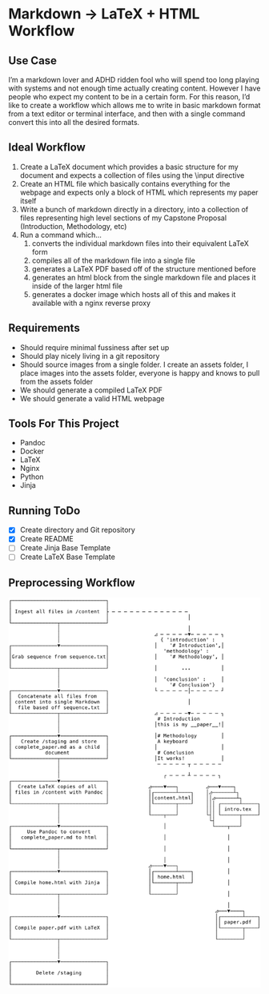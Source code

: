 # Markdown → LaTeX + HTML Workflow

## Use Case

I’m a markdown lover and ADHD ridden fool who will spend too long playing with systems and not enough time actually creating content. However I have people who expect my content to be in a certain form. For this reason, I’d like to create a workflow which allows me to write in basic markdown format from a text editor or terminal interface, and then with a single command convert this into all the desired formats.

## Ideal Workflow

1. Create a LaTeX document which provides a basic structure for my document and expects a collection of files using the \input directive
2. Create an HTML file which basically contains everything for the webpage and expects only a block of HTML which represents my paper itself
3. Write a bunch of markdown directly in a directory, into a collection of files representing high level sections of my Capstone Proposal (Introduction, Methodology, etc)
4. Run a command which…
   1. converts the individual markdown files into their equivalent LaTeX form
   2. compiles all of the markdown file into a single file
   3. generates a LaTeX PDF based off of the structure mentioned before
   4. generates an html block from the single markdown file and places it inside of the larger html file
   5. generates a docker image which hosts all of this and makes it available with a nginx reverse proxy

## Requirements

- Should require minimal fussiness after set up
- Should play nicely living in a git repository
- Should source images from a single folder. I create an assets folder, I place images into the assets folder, everyone is happy and knows to pull from the assets folder
- We should generate a compiled LaTeX PDF
- We should generate a valid HTML webpage

## Tools For This Project

- Pandoc
- Docker
- LaTeX
- Nginx
- Python
- Jinja

## Running ToDo

- [x] Create directory and Git repository
- [x] Create README
- [ ] Create Jinja Base Template
- [ ] Create LaTeX Base Template

## Preprocessing Workflow
![A basic state diagram](/assets/PythonPreprocessingPipeline.png)

